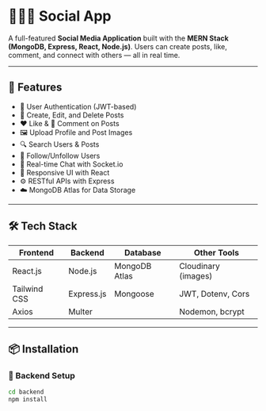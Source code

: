 # 🧑‍🤝‍🧑 Social App

A full-featured **Social Media Application** built with the **MERN Stack (MongoDB, Express, React, Node.js)**. Users can create posts, like, comment, and connect with others — all in real time.

---

## 🚀 Features

- 🔐 User Authentication (JWT-based)
- 📝 Create, Edit, and Delete Posts
- ❤️ Like & 💬 Comment on Posts
- 🖼️ Upload Profile and Post Images
- 🔍 Search Users & Posts
- 👥 Follow/Unfollow Users
- 💬 Real-time Chat with Socket.io
- 📱 Responsive UI with React
- ⚙️ RESTful APIs with Express
- ☁️ MongoDB Atlas for Data Storage

---

## 🛠️ Tech Stack

| Frontend      | Backend        | Database      | Other Tools         |
|---------------|----------------|----------------|----------------------|
| React.js      | Node.js        | MongoDB Atlas | Cloudinary (images) |
| Tailwind CSS  | Express.js     | Mongoose      | JWT, Dotenv, Cors   |
| Axios         | Multer         |               | Nodemon, bcrypt     |

---

## 📦 Installation

### 🔧 Backend Setup

```bash
cd backend
npm install
